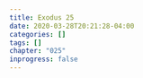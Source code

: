 ```yaml
---
title: Exodus 25
date: 2020-03-28T20:21:28-04:00
categories: []
tags: []
chapter: "025"
inprogress: false
---
```


